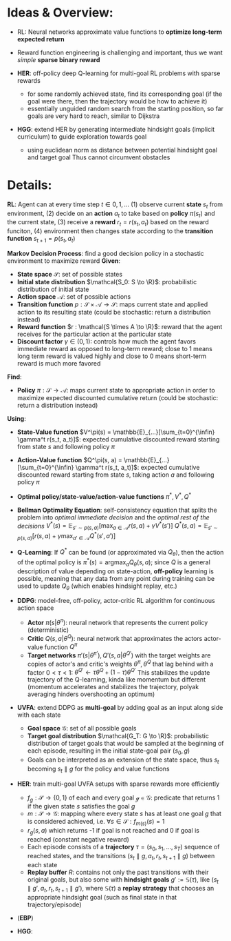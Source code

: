 # Ideas & Overview:

- RL: Neural networks approximate value functions to **optimize long-term expected return**
- Reward function engineering is challenging and important, thus we want *simple* **sparse binary reward**
- **HER**: off-policy deep Q-learning for multi-goal RL problems with sparse rewards
    - for some randomly achieved state, find its corresponding goal (if the goal were there, then the trajectory would be how to achieve it)
    - essentially unguided random search from the starting position, so far goals are very hard to reach, similar to Dijkstra

- **HGG**: extend HER by generating intermediate hindsight goals (implicit curriculum) to guide exploration towards goal
    - using euclidean norm as distance between potential hindsight goal and target goal
    Thus cannot circumvent obstacles

# Details:

**RL**: Agent can at every time step $t \in {0, 1, ...}$
    (1) observe current **state** $s_t$ from environment,
    (2) decide on an **action** $a_t$ to take based on **policy** $\pi(s_t)$ and the current state,
    (3) receive a **reward** $r_t = r(s_t, a_t)$ based on the reward funciton,
    (4) environment then changes state according to the **transition function** $s_{t+1} = p(s_t, a_t)$

**Markov Decision Process**: find a good decision policy in a stochastic environment to maximize reward
**Given**:
- **State space** $\mathcal{S}$: set of possible states
- **Initial state distribution** $\mathcal{S_0: S \to \R}$: probabilistic distribution of initial state 
- **Action space** $\mathcal{A}$: set of possible actions
- **Transition function** $p : \mathcal{S \times A \to S}$: maps current state and applied action to its resulting state (could be stochastic: return a distribution instead)
- **Reward function** $r : \mathcal{S \times A \to \R}$: reward that the agent receives for the particular action at the particular state
- **Discount factor** $\gamma \in (0, 1)$: controls how much the agent favors immediate reward as opposed to long-term reward; close to 1 means long term reward is valued highly and close to 0 means short-term reward is much more favored

**Find**:
- **Policy** $\pi : \mathcal{S \to A}$: maps current state to appropriate action in order to maximize expected discounted cumulative return (could be stochastic: return a distribution instead)

**Using**:
- **State-Value function** $V^\pi(s) = \mathbb{E}_{...}[\sum_{t=0}^{\infin} \gamma^t r(s_t, a_t)]$: expected cumulative discounted reward starting from state $s$ and following policy $\pi$
- **Action-Value function** $Q^\pi(s, a) = \mathbb{E}_{...}[\sum_{t=0}^{\infin} \gamma^t r(s_t, a_t)]$: expected cumulative discounted reward starting from state $s$, taking action $a$ and following policy $\pi$
- **Optimal policy/state-value/action-value functions** $\pi^*, V^*, Q^*$
- **Bellman Optimality Equation**: self-consistency equation that splits the problem into *optimal immediate decision* and the *optimal rest of the decisions*
$V^*(s) = \mathbb{E}_{s' \sim p(s, a)}[\mathop{max}_{a \in \mathcal{A}} r(s, a) + \gamma V^*(s')]$
$Q^*(s,a) = \mathbb{E}_{s' \sim p(s, a)}[r(s, a) + \gamma \mathop{max}_{a' \in \mathcal{A}} Q^*(s', a')]$

- **Q-Learning**: If $Q^*$ can be found (or approximated via $Q_\theta$), then the action of the optimal policy is $\pi^*(s) = \mathop{argmax}_a Q_\theta(s, a)$; since $Q$ is a general description of value depending on state-action, **off-policy** learning is possible, meaning that any data from any point during training can be used to update $Q_\theta$ (which enables hindsight replay, etc.)

- **DDPG**: model-free, off-policy, actor-critic RL algorithm for continuous action space
    - **Actor** $\pi(s | \theta^\pi)$: neural network that represents the current policy (deterministic)
    - **Critic** $Q(s,a | \theta^Q)$: neural network that approximates the actors actor-value function $Q^\pi$
    - **Target networks** $\pi'(s | \theta^{\pi'}), Q'(s,a | \theta^{Q'})$ with the target weights are copies of actor's and critic's weights $\theta^\pi, \theta^Q$ that lag behind with a factor $0 < \tau < 1$:
    $\theta^{Q'} \gets \tau\theta^Q + (1-\tau)\theta^{Q'}$
    This stabilizes the update trajectory of the Q-learning, kinda like momentum but different (momentum accelerates and stabilizes the trajectory, polyak averaging hinders overshooting an optimum)

- **UVFA**: extend DDPG as **multi-goal** by adding goal as an input along side with each state
    - **Goal space** $\mathcal{G}$: set of all possible goals
    - **Target goal distribution** $\mathcal{G_T: G \to \R}$: probabilistic distribution of target goals that would be sampled at the beginning of each episode, resulting in the initial state-goal pair $(s_0,g)$
    - Goals can be interpreted as an extension of the state space, thus $s_t$ becoming $s_t \parallel g$ for the policy and value functions

- **HER**: train multi-goal UVFA setups with sparse rewards more efficiently
    - $f_g : \mathcal{S} \to \{0,1\}$ of each and every goal $\mathcal{g \in G}$: predicate that returns 1 if the given state $s$ satisfies the goal $g$
    - $m: \mathcal{S \to G}$: mapping where every state $s$ has at least one goal $g$ that is considered achieved, i.e. $\forall s \in \mathcal{S}: f_{m(s)}(s) = 1$
    - $r_g(s,a)$ which returns -1 if goal is not reached and 0 if goal is reached (constant negative reward)
    - Each episode consists of a **trajectory** $\tau = (s_0, s_1, ..., s_T)$ sequence of reached states, and the transitions $(s_t \parallel g, a_t, r_t, s_{t+1} \parallel g)$ between each state
    - **Replay buffer** $R$: contains not only the past transitions with their original goals, but also some with **hindsight goals** $g' := \mathbb{S}(\tau)$, like $(s_t \parallel g', a_t, r_t, s_{t+1} \parallel g')$, where $\mathbb{S}(\tau)$ a **replay strategy** that chooses an appropriate hindsight goal (such as final state in that trajectory/episode)

- (**EBP**)
- **HGG**: 